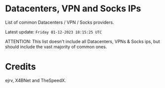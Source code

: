 # Datacenters, VPN and Socks IPs
 
List of common Datacenters / VPN / Socks providers. 

Latest update: `Friday 01-12-2023 18:15:25 UTC` 

ATTENTION: This list doesn't include all Datacenters, VPNs & Socks ips, 
but should include the vast majority of common ones.

# Credits
ejrv, X4BNet and TheSpeedX.
